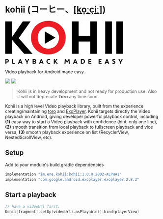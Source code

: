 # kohii (コーヒー、[[ko̞ːçiː]](https://en.wiktionary.org/wiki/%E3%82%B3%E3%83%BC%E3%83%92%E3%83%BC))

<img src="art/kohii.png?raw=true" alt="Kohii" width="384">

Video playback for Android made easy.

![](https://img.shields.io/nexus/r/https/oss.sonatype.org/im.ene.kohii/kohii.svg)
![](https://img.shields.io/nexus/s/https/oss.sonatype.org/im.ene.kohii/kohii.svg)

> Kohii is in heavy development and not ready for production use. Also it will not deprecate **Toro** any time soon.

Kohii is a high level Video playback library, built from the experience creating/maintaining [toro](https://github.com/eneim/toro) and [ExoPlayer](https://github.com/google/ExoPlayer). Kohii targets directly the Video playback on Android, giving developer powerful playback control, including **(1)** easy way to start a Video playback with confidence (hint: only one line), **(2)** smooth transition from local playback to fullscreen playback and vice versa, **(3)** smooth playback experience on list (RecyclerView, NestedScrollView, etc).

## Setup

Add to your module's build.gradle dependencies

```groovy
implementation "im.ene.kohii:kohii:1.0.0.2802-ALPHA1"
implementation "com.google.android.exoplayer:exoplayer:2.8.2"
```

## Start a playback

```kotlin
// have a videoUrl first.
Kohii[fragment].setUp(videoUrl).asPlayable().bind(playerView)
```
